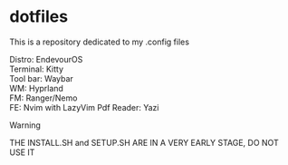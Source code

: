 # dotfiles
This is a repository dedicated to my .config files  

Distro: EndevourOS  
Terminal: Kitty   
Tool bar: Waybar  
WM: Hyprland  
FM: Ranger/Nemo  
FE: Nvim with LazyVim
Pdf Reader: Yazi

>[!WARNING]
> THE INSTALL.SH and SETUP.SH ARE IN A VERY EARLY STAGE, DO NOT USE IT
